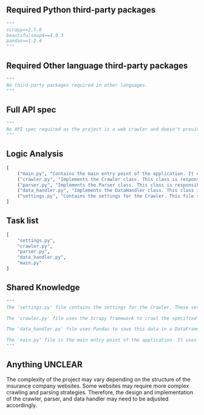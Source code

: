 ## Required Python third-party packages
```python
"""
scrapy==2.5.0
beautifulsoup4==4.9.3
pandas==1.2.4
"""
```

## Required Other language third-party packages
```python
"""
No third-party packages required in other languages.
"""
```

## Full API spec
```python
"""
No API spec required as the project is a web crawler and doesn't provide an API.
"""
```

## Logic Analysis
```python
[
    ("main.py", "Contains the main entry point of the application. It uses the Crawler, Parser, and DataHandler classes."),
    ("crawler.py", "Implements the Crawler class. This class is responsible for crawling the website and returning the HTML."),
    ("parser.py", "Implements the Parser class. This class is responsible for parsing the HTML returned by the Crawler."),
    ("data_handler.py", "Implements the DataHandler class. This class is responsible for saving the data returned by the Parser."),
    ("settings.py", "Contains the settings for the Crawler. This file should be created first as it is a prerequisite for the Crawler.")
]
```

## Task list
```python
[
    "settings.py",
    "crawler.py",
    "parser.py",
    "data_handler.py",
    "main.py"
]
```

## Shared Knowledge
```python
"""
The 'settings.py' file contains the settings for the Crawler. These settings include the URL to be crawled, the depth of the crawl, and any other parameters required by the Scrapy framework.

The 'crawler.py' file uses the Scrapy framework to crawl the specified website and return the HTML. The 'parser.py' file uses BeautifulSoup to parse this HTML and extract the required data.

The 'data_handler.py' file uses Pandas to save this data in a DataFrame and then save it in the specified format (e.g., CSV, Excel, etc.).

The 'main.py' file is the main entry point of the application. It uses the Crawler, Parser, and DataHandler classes to perform the web crawling task.
"""
```

## Anything UNCLEAR
The complexity of the project may vary depending on the structure of the insurance company websites. Some websites may require more complex crawling and parsing strategies. Therefore, the design and implementation of the crawler, parser, and data handler may need to be adjusted accordingly.
